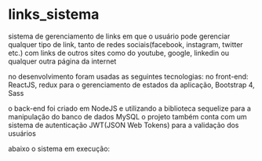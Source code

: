 # links_sistema

sistema de gerenciamento de links em que o usuário pode gerenciar qualquer tipo de link, 
tanto de redes sociais(facebook, instagram, twitter etc.) com links 
de outros sites como do youtube, google, linkedin ou qualquer outra página da internet

no desenvolvimento foram usadas as seguintes tecnologias: no front-end: ReactJS, redux para o gerenciamento de estados da aplicação,
Bootstrap 4, Sass

o back-end foi criado em NodeJS e utilizando a biblioteca sequelize para a manipulação do banco de dados MySQL
o projeto também conta com um sistema de autenticação JWT(JSON Web Tokens) para a validação dos  usuários

abaixo o sistema em execução:
